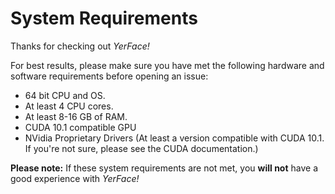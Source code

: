 System Requirements
===================

Thanks for checking out _YerFace!_

For best results, please make sure you have met the following hardware and software requirements before opening an issue:

- 64 bit CPU and OS.
- At least 4 CPU cores.
- At least 8-16 GB of RAM.
- CUDA 10.1 compatible GPU
- NVidia Proprietary Drivers (At least a version compatible with CUDA 10.1. If you're not sure, please see the CUDA documentation.)

**Please note:** If these system requirements are not met, you **will not** have a good experience with _YerFace!_
